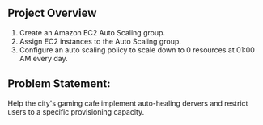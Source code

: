 ## Project Overview

1. Create an Amazon EC2 Auto Scaling group.
2. Assign EC2 instances to the Auto Scaling group.
3. Configure an auto scaling policy to scale down to 0 resources at 01:00 AM every day.

## Problem Statement:

Help the city's gaming cafe implement auto-healing dervers and restrict users to a specific provisioning capacity.

